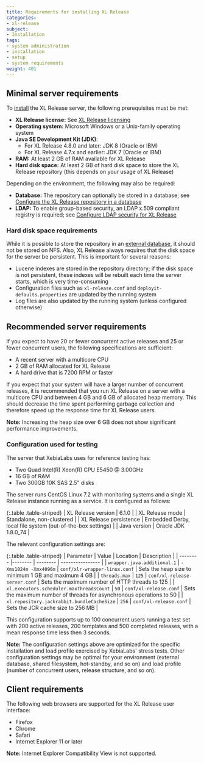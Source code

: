 ```yaml
---
title: Requirements for installing XL Release
categories:
- xl-release
subject:
- Installation
tags:
- system administration
- installation
- setup
- system requirements
weight: 401
---
```


## Minimal server requirements

To [install](/xl-release/how-to/install-xl-release.html) the XL Release server, the following prerequisites must be met:

* **XL Release license:** See [XL Release licensing](/xl-release/concept/xl-release-licensing.html)
* **Operating system:** Microsoft Windows or a Unix-family operating system
* **Java SE Development Kit (JDK)**:
    * For XL Release 4.8.0 and later: JDK 8 (Oracle or IBM)
    * For XL Release 4.7.x and earlier: JDK 7 (Oracle or IBM)
* **RAM:** At least 2 GB of RAM available for XL Release
* **Hard disk space:** At least 2 GB of hard disk space to store the XL Release repository (this depends on your usage of XL Release)

Depending on the environment, the following may also be required:

* **Database:** The repository can optionally be stored in a database; see [Configure the XL Release repository in a database](/xl-release/how-to/configure-the-xl-release-repository-in-a-database.html)
* **LDAP:** To enable group-based security, an LDAP x.509 compliant registry is required; see [Configure LDAP security for XL Release](/xl-release/how-to/configure-ldap-security-for-xl-release.html)

### Hard disk space requirements

While it is possible to store the repository in an [external database](/xl-release/how-to/configure-the-xl-release-repository-in-a-database.html), it should not be stored on NFS. Also, XL Release always requires that the disk space for the server be persistent. This is important for several reasons:

* Lucene indexes are stored in the repository directory; if the disk space is not persistent, these indexes will be rebuilt each time the server starts, which is very time-consuming
* Configuration files such as `xl-release.conf` and `deployit-defaults.properties` are updated by the running system
* Log files are also updated by the running system (unless configured otherwise)

## Recommended server requirements

If you expect to have 20 or fewer concurrent active releases and 25 or fewer concurrent users, the following specifications are sufficient:

* A recent server with a multicore CPU
* 2 GB of RAM allocated for XL Release
* A hard drive that is 7200 RPM or faster

If you expect that your system will have a larger number of concurrent releases, it is recommended that you run XL Release on a server with a multicore CPU and between 4 GB and 6 GB of allocated heap memory. This should decrease the time spent performing garbage collection and therefore speed up the response time for XL Release users.

**Note:** Increasing the heap size over 6 GB does not show significant performance improvements.

### Configuration used for testing

The server that XebiaLabs uses for reference testing has:

* Two Quad Intel(R) Xeon(R) CPU E5450 @ 3.00GHz
* 16 GB of RAM
* Two 300GB 10K SAS 2.5" disks

The server runs CentOS Linux 7.2 with monitoring systems and a single XL Release instance running as a service. It is configured as follows:

{:.table .table-striped}
| XL Release version | 6.1.0 |
| XL Release mode | Standalone, non-clustered |
| XL Release persistence | Embedded Derby, local file system (out-of-the-box settings) |
| Java version | Oracle JDK 1.8.0_74 |

The relevant configuration settings are:

{:.table .table-striped}
| Parameter | Value | Location  | Description |
| -------- |-------- | -------- | ---------------- |
| `wrapper.java.additional.1` | `-Xms1024m -Xmx4096m` | `conf/xlr-wrapper-linux.conf` | Sets the heap size to minimum 1 GB and maximum 4 GB |
| `threads.max` | `125` | `conf/xl-release-server.conf` | Sets the maximum number of HTTP threads to 125  |
| `xl.executors.scheduler.maxThreadsCount` | `50` | `conf/xl-release.conf` | Sets the maximum number of threads for asynchronous operations to 50  |
| `xl.repository.jackrabbit.bundleCacheSize` | `256` | `conf/xl-release.conf` | Sets the JCR cache size to 256 MB  |

This configuration supports up to 100 concurrent users running a test set with 200 active releases, 200 templates and 500 completed releases, with a mean response time less then 3 seconds.

**Note:** The configuration settings above are optimized for the specific installation and load profile exercised by XebiaLabs' stress tests. Other configuration settings may be optimal for your environment (external database, shared filesystem, hot-standby, and so on) and load profile (number of concurrent users, release structure, and so on).

## Client requirements

The following web browsers are supported for the XL Release user interface:

* Firefox
* Chrome
* Safari
* Internet Explorer 11 or later

**Note:** Internet Explorer Compatibility View is not supported.
